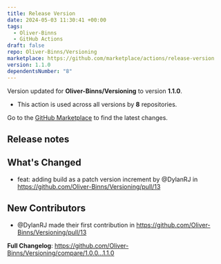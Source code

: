 ```yaml
---
title: Release Version
date: 2024-05-03 11:30:41 +00:00
tags:
  - Oliver-Binns
  - GitHub Actions
draft: false
repo: Oliver-Binns/Versioning
marketplace: https://github.com/marketplace/actions/release-version
version: 1.1.0
dependentsNumber: "8"
---
```



Version updated for **Oliver-Binns/Versioning** to version **1.1.0**.
- This action is used across all versions by **8** repositories.

Go to the [GitHub Marketplace](https://github.com/marketplace/actions/release-version) to find the latest changes.

## Release notes

## What's Changed
* feat: adding build as a patch version increment by @DylanRJ in https://github.com/Oliver-Binns/Versioning/pull/13

## New Contributors
* @DylanRJ made their first contribution in https://github.com/Oliver-Binns/Versioning/pull/13

**Full Changelog**: https://github.com/Oliver-Binns/Versioning/compare/1.0.0...1.1.0
